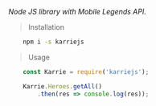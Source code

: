 _Node JS library with Mobile Legends API._

> Installation

```sh
	npm i -s karriejs
```

> Usage

```javascript
	const Karrie = require('karriejs');

	Karrie.Heroes.getAll()
		.then(res => console.log(res));
```
